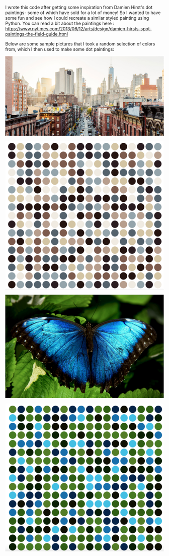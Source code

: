 I wrote this code after getting some inspiration from Damien Hirst's dot paintings- some of which have sold for a lot of 
money! So I wanted to have some fun and see how I could recreate a similar styled painting using Python. You can read a 
bit about the paintings here : https://www.nytimes.com/2013/06/12/arts/design/damien-hirsts-spot-paintings-the-field-guide.html

Below are some sample pictures that I took a random selection of colors from, which I then used to make some dot paintings: 

![Alt text](https://github.com/CMcCudden/Dot_Painting/blob/main/nyc.jpeg)

![Alt text](https://github.com/CMcCudden/Dot_Painting/blob/main/nycdot.png)

![Alt text](https://github.com/CMcCudden/Dot_Painting/blob/main/morpho.png)

![Alt text](https://github.com/CMcCudden/Dot_Painting/blob/main/morphodot.png)